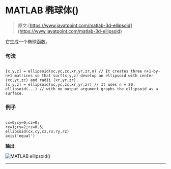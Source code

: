 # MATLAB 椭球体()

> 原文:[https://www.javatpoint.com/matlab-3d-ellipsoid](https://www.javatpoint.com/matlab-3d-ellipsoid)

它生成一个椭球函数。

### 句法

```

[x,y,z] = ellipsoid(xc,yc,zc,xr,yr,zr,n) // It creates three n+1-by-n+1 matrices so that surf(x,y,z) develop an ellipsoid with center (xc,yc,zc) and radii (xr,yr,zr).
[x,y,z] = ellipsoid(xc,yc,zc,xr,yr,zr) // It uses n = 20.
ellipsoid(...) // with no output argument graphs the ellipsoid as a surface.

```

### 例子

```

cx=0;cy=0;cz=0;
rx=1;ry=2;rz=0.5;
ellipsoid(cx,cy,cz,rx,ry,rz)
axis('equal')

```

**输出:**

![MATLAB ellipsoid()](../Images/ab4a968587e4ef4165c479aad416fc5f.png)

* * *